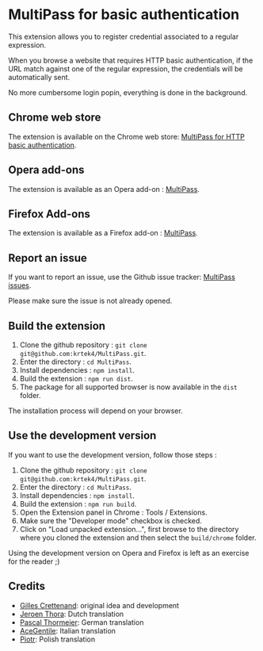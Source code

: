 MultiPass for basic authentication
==================================

This extension allows you to register credential associated to a regular expression.

When you browse a website that requires HTTP basic authentication, if the URL match against
one of the regular expression, the credentials will be automatically sent.

No more cumbersome login popin, everything is done in the background.

Chrome web store
----------------

The extension is available on the Chrome web store: [MultiPass for HTTP basic authentication](https://chrome.google.com/webstore/detail/multipass-for-http-basic/enhldmjbphoeibbpdhmjkchohnidgnah).

Opera add-ons
-------------

The extension is available as an Opera add-on : [MultiPass](https://addons.opera.com/en/extensions/details/multipass/).

Firefox Add-ons
---------------

The extension is available as a Firefox add-on : [MultiPass](https://addons.mozilla.org/en-US/firefox/addon/multipass/).

Report an issue
---------------

If you want to report an issue, use the Github issue tracker: [MultiPass issues](https://github.com/krtek4/MultiPass/issues).

Please make sure the issue is not already opened.

Build the extension
-------------------

1. Clone the github repository : `git clone git@github.com:krtek4/MultiPass.git`.
2. Enter the directory : `cd MultiPass`.
3. Install dependencies : `npm install`.
4. Build the extension : `npm run dist`.
5. The package for all supported browser is now available in the `dist` folder.

The installation process will depend on your browser.

Use the development version
---------------------------

If you want to use the development version, follow those steps :

1. Clone the github repository : `git clone git@github.com:krtek4/MultiPass.git`.
2. Enter the directory : `cd MultiPass`.
3. Install dependencies : `npm install`.
4. Build the extension : `npm run build`.
5. Open the Extension panel in Chrome : Tools / Extensions.
6. Make sure the "Developer mode" checkbox is checked.
7. Click on "Load unpacked extension...", first browse to the directory where you cloned the extension and then select the `build/chrome` folder.

Using the development version on Opera and Firefox is left as an exercise for the reader ;)

Credits
-------

* [Gilles Crettenand](http://gilles.crettenand.info): original idea and development
* [Jeroen Thora](https://github.com/acrobat): Dutch translation
* [Pascal Thormeier](https://github.com/thormeier): German translation
* [AceGentile](https://github.com/AceGentile): Italian translation
* [Piotr](https://github.com/xadereq): Polish translation
